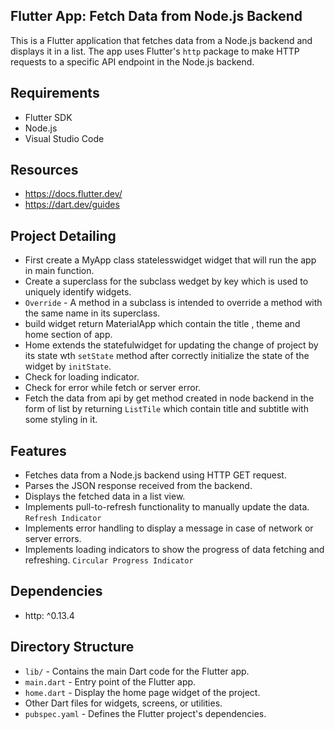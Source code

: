 ## Flutter App: Fetch Data from Node.js Backend
This is a Flutter application that fetches data from a Node.js backend and displays it in a list. 
The app uses Flutter's `http` package to make HTTP requests to a specific API endpoint in the Node.js backend.

## Requirements
- Flutter SDK
- Node.js
- Visual Studio Code

## Resources
- https://docs.flutter.dev/
- https://dart.dev/guides

## Project Detailing
- First create a MyApp class statelesswidget widget that will run the app in main function.
- Create a superclass for the subclass wedget by key which is used to uniquely identify widgets.
- `Override` - A method in a subclass is intended to override a method with the same name in its superclass.
- build widget return MaterialApp which contain the title , theme and home section of app.
- Home extends the statefulwidget for updating the change of project by its state wth `setState` method after correctly initialize the state of the widget by `initState`.
- Check for loading indicator.
- Check for error while fetch or server error.
- Fetch the data from api by get method created in node backend in the form of list by returning `ListTile` which contain title and subtitle with some styling in it.

## Features
- Fetches data from a Node.js backend using HTTP GET request.
- Parses the JSON response received from the backend.
- Displays the fetched data in a list view.
- Implements pull-to-refresh functionality to manually update the data. `Refresh Indicator`
- Implements error handling to display a message in case of network or server errors.
- Implements loading indicators to show the progress of data fetching and refreshing. `Circular Progress Indicator`

## Dependencies
- http: ^0.13.4

## Directory Structure
- `lib/` - Contains the main Dart code for the Flutter app.
- `main.dart` - Entry point of the Flutter app.
- `home.dart` - Display the home page widget of the project.
- Other Dart files for widgets, screens, or utilities.
- `pubspec.yaml` - Defines the Flutter project's dependencies.

